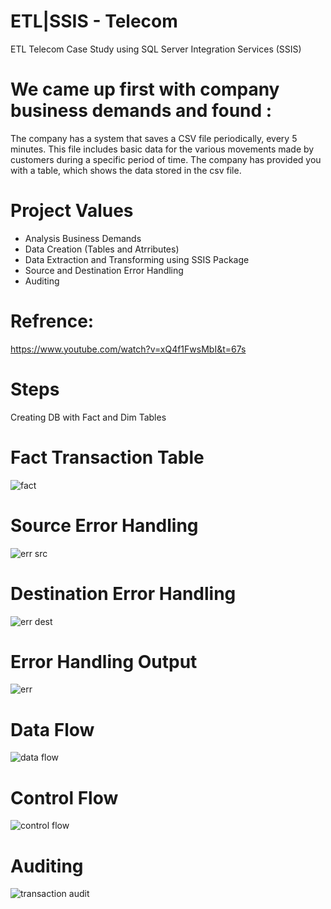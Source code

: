 # ETL|SSIS - Telecom
ETL Telecom Case Study using SQL Server Integration Services (SSIS)

# We came up first with company business demands and found :
The company has a system that saves a CSV file periodically, every 5 minutes. 
This file includes basic data for the various movements made by customers during a specific period of time.
The company has provided you with a table, which shows the data stored in the csv file.

# Project Values 
- Analysis Business Demands
- Data Creation (Tables and Atrributes)
- Data Extraction and Transforming using SSIS Package
- Source and Destination Error Handling
- Auditing

# Refrence:
https://www.youtube.com/watch?v=xQ4f1FwsMbI&t=67s

# Steps 
Creating DB with Fact and Dim Tables 

# Fact Transaction Table
![fact](https://github.com/maram882/ETL-SSIS---Telecom/assets/61068837/278e61c7-c01b-4849-8deb-674005a035e3)

# Source Error Handling 
![err src](https://github.com/maram882/ETL-SSIS---Telecom/assets/61068837/eb1ef99d-d5c5-4f2c-b314-0315f04f80b7)

# Destination Error Handling
![err dest](https://github.com/maram882/ETL-SSIS---Telecom/assets/61068837/7ad2acd4-6ea4-4a0d-a2fd-bb92febb05ad)

# Error Handling Output
![err](https://github.com/maram882/ETL-SSIS---Telecom/assets/61068837/8de1dd36-2f59-4a0d-89d8-63eababe4ca4)


# Data Flow
![data flow](https://github.com/maram882/ETL-SSIS---Telecom/assets/61068837/ebbc2627-66a9-4f2b-b3b9-f687365297b7)

# Control Flow
![control flow](https://github.com/maram882/ETL-SSIS---Telecom/assets/61068837/247cf2af-d131-48b4-8eb3-c60599c0509f)

# Auditing 
![transaction   audit](https://github.com/maram882/ETL-SSIS---Telecom/assets/61068837/28132596-a9ac-4ee4-aca0-96023a4d4807)







